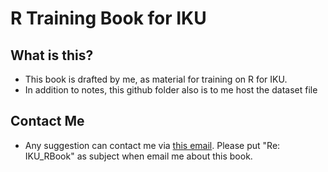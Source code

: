 # R Training Book for IKU

## What is this?

-   This book is drafted by me, as material for training on R for IKU.
-   In addition to notes, this github folder also is to me host the dataset file

## Contact Me

-   Any suggestion can contact me via [this email](mailto:azmi.suliman@moh.gov.my?subject=Re:%20IKU_RBook). Please put "Re: IKU_RBook" as subject when email me about this book.
